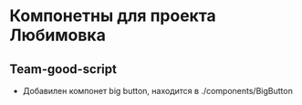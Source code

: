 # Компонетны для проекта Любимовка
## Team-good-script

* Добавилен компонет big button, находится в ./components/BigButton

